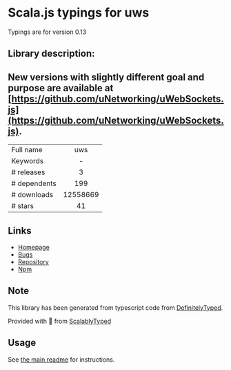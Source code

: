 
# Scala.js typings for uws

Typings are for version 0.13

## Library description:
## New versions with slightly different goal and purpose are available at [https://github.com/uNetworking/uWebSockets.js](https://github.com/uNetworking/uWebSockets.js).

|                    |                 |
| ------------------ | :-------------: |
| Full name          | uws |
| Keywords           | - |
| # releases         | 3 |
| # dependents       | 199 |
| # downloads        | 12558669 |
| # stars            | 41 |

## Links
- [Homepage](https://github.com/uNetworking/uWebSockets.js#readme)
- [Bugs](https://github.com/uNetworking/uWebSockets.js/issues)
- [Repository](https://github.com/uNetworking/uWebSockets.js)
- [Npm](https://www.npmjs.com/package/uws)
    


## Note
This library has been generated from typescript code from [DefinitelyTyped](https://definitelytyped.org).

Provided with :purple_heart: from [ScalablyTyped](https://github.com/oyvindberg/ScalablyTyped)

## Usage
See [the main readme](../../readme.md) for instructions.


